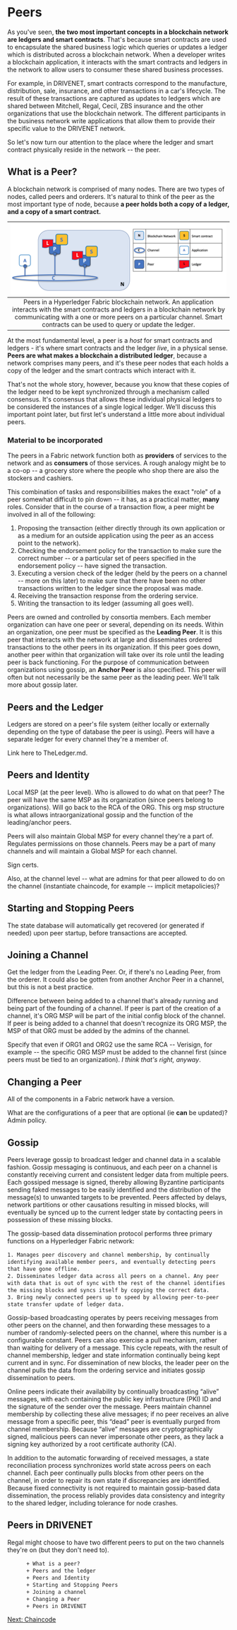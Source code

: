 # Peers

As you've seen, **the two most important concepts in a blockchain network are ledgers and smart contracts**.  That's because smart contracts are used to encapsulate the shared business logic which queries or updates a ledger which is distributed across a blockchain network.  When a developer writes a blockchain application, it interacts with the smart contracts and ledgers in the network to allow users to consumer these shared business processes.

For example, in DRIVENET, smart contracts correspond to the manufacture, distribution, sale, insurance, and other transactions in a car's lifecycle. The result of these transactions are captured as updates to ledgers which are shared between Mitchell, Regal, Cecil, ZBS insurance and the other organizations that use the blockchain network. The different participants in the business network write applications that allow them to provide their specific value to the DRIVENET network.

So let's now turn our attention to the place where the ledger and smart contract physically reside in the network -- the peer.

## What is a Peer?

A blockchain network is comprised of many nodes. There are two types of nodes, called peers and orderers. It's natural to think of the peer as the most important type of node, because **a peer holds both a copy of a ledger, and a copy of a smart contract.**

| ![NetworkPeers](./Peers.diagram.1.png) |
| :---: |
| Peers in a Hyperledger Fabric blockchain network. An application interacts with the smart contracts and ledgers in a blockchain network by communicating with a one or more peers on a particular channel. Smart contracts can be used to query or update the ledger. |

At the most fundamental level, a peer is a *host* for smart contracts and ledgers - it's where smart contracts and the ledger *live*, in a physical sense.  **Peers are what makes a blockchain a distributed ledger**, because a network comprises many peers, and it's these peer nodes that each holds a copy of the ledger and the smart contracts which interact with it.

That's not the whole story, however, because you know that these copies of the ledger need to be kept synchronized through a mechanism called consensus. It's consensus that allows these individual physical ledgers to be considered the instances of a single logical ledger.  We'll discuss this important point later, but first let's understand a little more about individual peers.

### Material to be incorporated






The peers in a Fabric network function both as **providers** of services to the network and as **consumers** of those services. A rough analogy might be to a co-op -- a grocery store where the people who shop there are also the stockers and cashiers.

This combination of tasks and responsibilities makes the exact "role" of a peer somewhat difficult to pin down -- it has, as a practical matter, **many** roles. Consider that in the course of a transaction flow, a peer might be involved in all of the following:

  1. Proposing the transaction (either directly through its own application or as a medium for an outside application using the peer as an access point to the network).
  2. Checking the endorsement policy for the transaction to make sure the correct number -- or a particular set of peers specified in the endorsement policy -- have signed the transaction.
  3. Executing a version check of the ledger (held by the peers on a channel -- more on this later) to make sure that there have been no other transactions written to the ledger since the proposal was made.
  4. Receiving the transaction response from the ordering service.
  5. Writing the transaction to its ledger (assuming all goes well).  

Peers are owned and controlled by consortia members. Each member organization can have one peer or several, depending on its needs. Within an organization, one peer must be specified as the **Leading Peer**. It is this peer that interacts with the network at large and disseminates ordered transactions to the other peers in its organization. If this peer goes down, another peer within that organization will take over its role until the leading peer is back functioning. For the purpose of communication between organizations using gossip, an **Anchor Peer** is also specified. This peer will often but not necessarily be the same peer as the leading peer. We'll talk more about gossip later.

## Peers and the Ledger

Ledgers are stored on a peer's file system (either locally or externally depending on the type of database the peer is using). Peers will have a separate ledger for every channel they're a member of.

Link here to TheLedger.md.


## Peers and Identity

Local MSP (at the peer level). Who is allowed to do what on that peer? The peer will have the same MSP as its organization (since peers belong to organizations). Will go back to the RCA of the ORG. This org msp structure is what allows intraorganizational gossip and the function of the leading/anchor peers.

Peers will also maintain Global MSP for every channel they're a part of. Regulates permissions on those channels. Peers may be a part of many channels and will maintain a Global MSP for each channel.

Sign certs.

Also, at the channel level -- what are admins for that peer allowed to do on the channel (instantiate chaincode, for example -- implicit metapolicies)?



## Starting and Stopping Peers

The state database will automatically get recovered (or generated if needed) upon peer startup, before transactions are accepted.



## Joining a Channel

Get the ledger from the Leading Peer. Or, if there's no Leading Peer, from the orderer. It could also be gotten from another Anchor Peer in a channel, but this is not a best practice.

Difference between being added to a channel that's already running and being part of the founding of a channel. If peer is part of the creation of a channel, it's ORG MSP will be part of the initial config block of the channel. If peer is being added to a channel that doesn't recognize its ORG MSP, the MSP of that ORG must be added by the admins of the channel.

Specify that even if ORG1 and ORG2 use the same RCA -- Verisign, for example -- the specific ORG MSP must be added to the channel first (since peers must be tied to an organization). *I think that's right, anyway*.


## Changing a Peer

All of the components in a Fabric network have a version.

What are the configurations of a peer that are optional (ie **can** be updated)? Admin policy.



## Gossip

Peers leverage gossip to broadcast ledger and channel data in a scalable fashion. Gossip messaging is continuous, and each peer on a channel is constantly receiving current and consistent ledger data from multiple peers. Each gossiped message is signed, thereby allowing Byzantine participants sending faked messages to be easily identified and the distribution of the message(s) to unwanted targets to be prevented. Peers affected by delays, network partitions or other causations resulting in missed blocks, will eventually be synced up to the current ledger state by contacting peers in possession of these missing blocks.

The gossip-based data dissemination protocol performs three primary functions on a Hyperledger Fabric network:

    1. Manages peer discovery and channel membership, by continually identifying available member peers, and eventually detecting peers that have gone offline.
    2. Disseminates ledger data across all peers on a channel. Any peer with data that is out of sync with the rest of the channel identifies the missing blocks and syncs itself by copying the correct data.
    3. Bring newly connected peers up to speed by allowing peer-to-peer state transfer update of ledger data.

Gossip-based broadcasting operates by peers receiving messages from other peers on the channel, and then forwarding these messages to a number of randomly-selected peers on the channel, where this number is a configurable constant. Peers can also exercise a pull mechanism, rather than waiting for delivery of a message. This cycle repeats, with the result of channel membership, ledger and state information continually being kept current and in sync. For dissemination of new blocks, the leader peer on the channel pulls the data from the ordering service and initiates gossip dissemination to peers.

Online peers indicate their availability by continually broadcasting “alive” messages, with each containing the public key infrastructure (PKI) ID and the signature of the sender over the message. Peers maintain channel membership by collecting these alive messages; if no peer receives an alive message from a specific peer, this “dead” peer is eventually purged from channel membership. Because “alive” messages are cryptographically signed, malicious peers can never impersonate other peers, as they lack a signing key authorized by a root certificate authority (CA).

In addition to the automatic forwarding of received messages, a state reconciliation process synchronizes world state across peers on each channel. Each peer continually pulls blocks from other peers on the channel, in order to repair its own state if discrepancies are identified. Because fixed connectivity is not required to maintain gossip-based data dissemination, the process reliably provides data consistency and integrity to the shared ledger, including tolerance for node crashes.





## Peers in DRIVENET

Regal might choose to have two different peers to put on the two channels they're on (but they don't need to).




          + What is a peer?
          + Peers and the ledger
          + Peers and Identity
          + Starting and Stopping Peers
          + Joining a channel
          + Changing a Peer
          + Peers in DRIVENET

[Next: Chaincode](./Chaincode.md)
